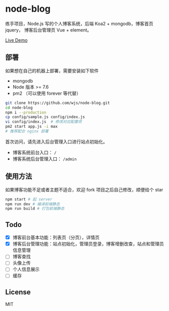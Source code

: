 # node-blog

练手项目，Node.js 写的个人博客系统，后端 Koa2 + mongodb，博客首页 jquery， 博客后台管理页 Vue + element。

[Live Demo](https://wjs92.cf)

## 部署

如果想在自己的机器上部署，需要安装如下软件

- mongodb
- Node 版本 >= 7.6
- pm2 （可以使用 forever 等代替）

```bash
git clone https://github.com/wjs/node-blog.git
cd node-blog
npm i --production
cp config/sample.js config/index.js
vi config/index.js  # 修改对应配置项
pm2 start app.js -i max
# 推荐配合 nginx 部署
```

首次访问，请先进入后台管理入口进行站点初始化。

- 博客系统前台入口： `/`
- 博客系统后台管理入口： `/admin`

## 使用方法

如果博客功能不足或者主题不适合，欢迎 fork 项目之后自己修改，顺便给个 star

```bash
npm start # 起 server
npm run dev # 编译前端静态
npm run build # 打包前端静态
```

## Todo

- [x] 博客前台基本功能：列表页（分页），详情页
- [x] 博客后台管理功能：站点初始化，管理员登录，博客增删改查，站点和管理员信息管理
- [ ] 博客查找
- [ ] 头像上传
- [ ] 个人信息展示
- [ ] 缓存

## License

MIT